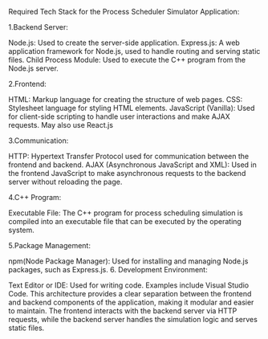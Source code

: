 Required Tech Stack for the Process Scheduler Simulator Application:

1.Backend Server:

Node.js: Used to create the server-side application.
Express.js: A web application framework for Node.js, used to handle routing and serving static files.
Child Process Module: Used to execute the C++ program from the Node.js server.

2.Frontend:

HTML: Markup language for creating the structure of web pages.
CSS: Stylesheet language for styling HTML elements.
JavaScript (Vanilla): Used for client-side scripting to handle user interactions and make AJAX requests.
May also use React.js

3.Communication:

HTTP: Hypertext Transfer Protocol used for communication between the frontend and backend.
AJAX (Asynchronous JavaScript and XML): Used in the frontend JavaScript to make asynchronous requests to the backend server without reloading the page.

4.C++ Program:

Executable File: The C++ program for process scheduling simulation is compiled into an executable file that can be executed by the operating system.

5.Package Management:

npm(Node Package Manager): Used for installing and managing Node.js packages, such as Express.js.
6. Development Environment:

Text Editor or IDE: Used for writing code. Examples include Visual Studio Code.
This architecture provides a clear separation between the frontend and backend components of the application, making it modular and easier to maintain. The frontend interacts with the backend server via HTTP requests, while the backend server handles the simulation logic and serves static files.
